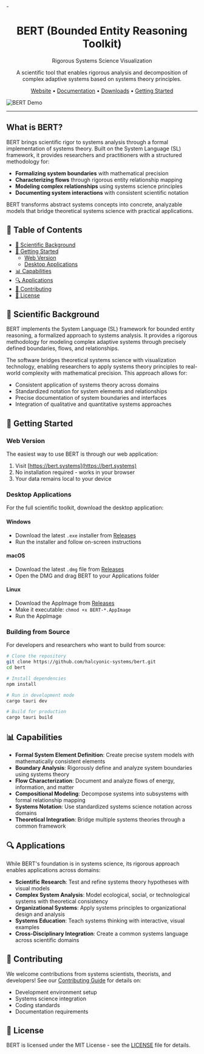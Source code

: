-<h1 align="center">BERT (Bounded Entity Reasoning Toolkit)</h1>

<p align="center">Rigorous Systems Science Visualization</p>

<p align="center">A scientific tool that enables rigorous analysis and decomposition of complex adaptive systems based on systems theory principles.</p>

<p align="center">
  <a href="https://bert.systems/">Website</a> •
  <a href="https://bert.gitbook.io/bert-documentation">Documentation</a> •
  <a href="https://github.com/halcyonic-systems/bert/releases">Downloads</a> •
  <a href="#getting-started">Getting Started</a>
</p>

![BERT Demo](https://bert.systems/demo.gif)

---

## What is BERT?

BERT brings scientific rigor to systems analysis through a formal implementation of systems theory. Built on the System Language (SL) framework, it provides researchers and practitioners with a structured methodology for:

- **Formalizing system boundaries** with mathematical precision
- **Characterizing flows** through rigorous entity relationship mapping
- **Modeling complex relationships** using systems science principles
- **Documenting system interactions** with consistent scientific notation

BERT transforms abstract systems concepts into concrete, analyzable models that bridge theoretical systems science with practical applications.

## 📑 Table of Contents

- [📖 Scientific Background](#-scientific-background)
- [🚀 Getting Started](#-getting-started)
  - [Web Version](#web-version)
  - [Desktop Applications](#desktop-applications)
- [📊 Capabilities](#-capabilities)
- [🔍 Applications](#-applications)
- [👥 Contributing](#-contributing)
- [📖 License](#-license)

## 📖 Scientific Background

BERT implements the System Language (SL) framework for bounded entity reasoning, a formalized approach to systems analysis. It provides a rigorous methodology for modeling complex adaptive systems through precisely defined boundaries, flows, and relationships.

The software bridges theoretical systems science with visualization technology, enabling researchers to apply systems theory principles to real-world complexity with mathematical precision. This approach allows for:

- Consistent application of systems theory across domains
- Standardized notation for system elements and relationships
- Precise documentation of system boundaries and interfaces
- Integration of qualitative and quantitative systems approaches

## 🚀 Getting Started

### Web Version

The easiest way to use BERT is through our web application:

1. Visit [https://bert.systems](https://bert.systems)
2. No installation required - works in your browser
3. Your data remains local to your device

### Desktop Applications

For the full scientific toolkit, download the desktop application:

#### Windows
- Download the latest `.exe` installer from [Releases](https://github.com/halcyonic-systems/bert/releases)
- Run the installer and follow on-screen instructions

#### macOS
- Download the latest `.dmg` file from [Releases](https://github.com/halcyonic-systems/bert/releases)
- Open the DMG and drag BERT to your Applications folder

#### Linux
- Download the AppImage from [Releases](https://github.com/halcyonic-systems/bert/releases)
- Make it executable: `chmod +x BERT-*.AppImage`
- Run the AppImage

### Building from Source

For developers and researchers who want to build from source:

```bash
# Clone the repository
git clone https://github.com/halcyonic-systems/bert.git
cd bert

# Install dependencies
npm install

# Run in development mode
cargo tauri dev

# Build for production
cargo tauri build
```

## 📊 Capabilities

- **Formal System Element Definition**: Create precise system models with mathematically consistent elements
- **Boundary Analysis**: Rigorously define and analyze system boundaries using systems theory
- **Flow Characterization**: Document and analyze flows of energy, information, and matter
- **Compositional Modeling**: Decompose systems into subsystems with formal relationship mapping
- **Systems Notation**: Use standardized systems science notation across domains
- **Theoretical Integration**: Bridge multiple systems theories through a common framework

## 🔍 Applications

While BERT's foundation is in systems science, its rigorous approach enables applications across domains:

- **Scientific Research**: Test and refine systems theory hypotheses with visual models
- **Complex System Analysis**: Model ecological, social, or technological systems with theoretical consistency
- **Organizational Systems**: Apply systems principles to organizational design and analysis
- **Systems Education**: Teach systems thinking with interactive, visual examples
- **Cross-Disciplinary Integration**: Create a common systems language across scientific domains

## 👥 Contributing

We welcome contributions from systems scientists, theorists, and developers! See our [Contributing Guide](https://bert.gitbook.io/bert-documentation/for-developers/contributing) for details on:

- Development environment setup
- Systems science integration
- Coding standards
- Documentation requirements

## 📖 License

BERT is licensed under the MIT License - see the [LICENSE](LICENSE) file for details.